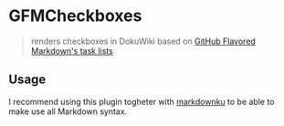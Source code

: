# GFMCheckboxes

> renders checkboxes in DokuWiki based on [GitHub Flavored Markdown's task lists](https://help.github.com/articles/about-task-lists/)

## Usage

I recommend using this plugin togheter with [markdownku](https://www.dokuwiki.org/plugin:markdowku) to be able to make use all Markdown syntax.